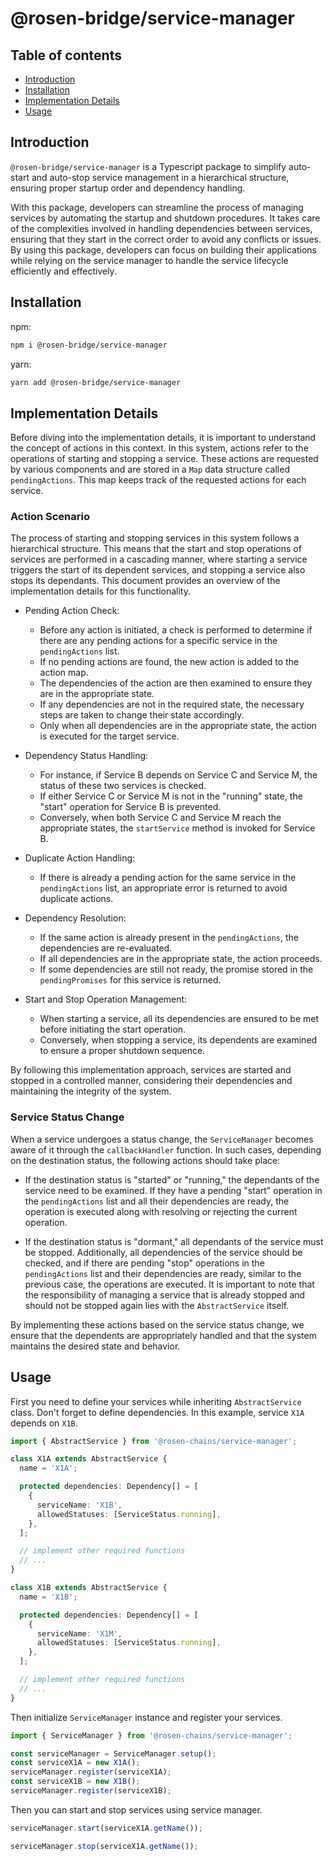 # @rosen-bridge/service-manager

## Table of contents

- [Introduction](#introduction)
- [Installation](#installation)
- [Implementation Details](#implementation-details)
- [Usage](#usage)

## Introduction

`@rosen-bridge/service-manager` is a Typescript package to simplify auto-start and auto-stop service management in a hierarchical structure, ensuring proper startup order and dependency handling.

With this package, developers can streamline the process of managing services by automating the startup and shutdown procedures. It takes care of the complexities involved in handling dependencies between services, ensuring that they start in the correct order to avoid any conflicts or issues. By using this package, developers can focus on building their applications while relying on the service manager to handle the service lifecycle efficiently and effectively.

## Installation

npm:

```sh
npm i @rosen-bridge/service-manager
```

yarn:

```sh
yarn add @rosen-bridge/service-manager
```

## Implementation Details

Before diving into the implementation details, it is important to understand the concept of actions in this context. In this system, actions refer to the operations of starting and stopping a service. These actions are requested by various components and are stored in a `Map` data structure called `pendingActions`. This map keeps track of the requested actions for each service.

### Action Scenario

The process of starting and stopping services in this system follows a hierarchical structure. This means that the start and stop operations of services are performed in a cascading manner, where starting a service triggers the start of its dependent services, and stopping a service also stops its dependants. This document provides an overview of the implementation details for this functionality.

- Pending Action Check:

  - Before any action is initiated, a check is performed to determine if there are any pending actions for a specific service in the `pendingActions` list.
  - If no pending actions are found, the new action is added to the action map.
  - The dependencies of the action are then examined to ensure they are in the appropriate state.
  - If any dependencies are not in the required state, the necessary steps are taken to change their state accordingly.
  - Only when all dependencies are in the appropriate state, the action is executed for the target service.

- Dependency Status Handling:

  - For instance, if Service B depends on Service C and Service M, the status of these two services is checked.
  - If either Service C or Service M is not in the "running" state, the "start" operation for Service B is prevented.
  - Conversely, when both Service C and Service M reach the appropriate states, the `startService` method is invoked for Service B.

- Duplicate Action Handling:

  - If there is already a pending action for the same service in the `pendingActions` list, an appropriate error is returned to avoid duplicate actions.

- Dependency Resolution:

  - If the same action is already present in the `pendingActions`, the dependencies are re-evaluated.
  - If all dependencies are in the appropriate state, the action proceeds.
  - If some dependencies are still not ready, the promise stored in the `pendingPromises` for this service is returned.

- Start and Stop Operation Management:
  - When starting a service, all its dependencies are ensured to be met before initiating the start operation.
  - Conversely, when stopping a service, its dependents are examined to ensure a proper shutdown sequence.

By following this implementation approach, services are started and stopped in a controlled manner, considering their dependencies and maintaining the integrity of the system.

### Service Status Change

When a service undergoes a status change, the `ServiceManager` becomes aware of it through the `callbackHandler` function. In such cases, depending on the destination status, the following actions should take place:

- If the destination status is "started" or "running," the dependants of the service need to be examined. If they have a pending "start" operation in the `pendingActions` list and all their dependencies are ready, the operation is executed along with resolving or rejecting the current operation.

- If the destination status is "dormant," all dependants of the service must be stopped. Additionally, all dependencies of the service should be checked, and if there are pending "stop" operations in the `pendingActions` list and their dependencies are ready, similar to the previous case, the operations are executed. It is important to note that the responsibility of managing a service that is already stopped and should not be stopped again lies with the `AbstractService` itself.

By implementing these actions based on the service status change, we ensure that the dependents are appropriately handled and that the system maintains the desired state and behavior.

## Usage

First you need to define your services while inheriting `AbstractService` class. Don't forget to define dependencies. In this example, service `X1A` depends on `X1B`.

```ts
import { AbstractService } from '@rosen-chains/service-manager';

class X1A extends AbstractService {
  name = 'X1A';

  protected dependencies: Dependency[] = [
    {
      serviceName: 'X1B',
      allowedStatuses: [ServiceStatus.running],
    },
  ];

  // implement other required functions
  // ...
}

class X1B extends AbstractService {
  name = 'X1B';

  protected dependencies: Dependency[] = [
    {
      serviceName: 'X1M',
      allowedStatuses: [ServiceStatus.running],
    },
  ];

  // implement other required functions
  // ...
}
```

Then initialize `ServiceManager` instance and register your services.

```ts
import { ServiceManager } from '@rosen-chains/service-manager';

const serviceManager = ServiceManager.setup();
const serviceX1A = new X1A();
serviceManager.register(serviceX1A);
const serviceX1B = new X1B();
serviceManager.register(serviceX1B);
```

Then you can start and stop services using service manager.

```ts
serviceManager.start(serviceX1A.getName());
```

```ts
serviceManager.stop(serviceX1A.getName());
```
